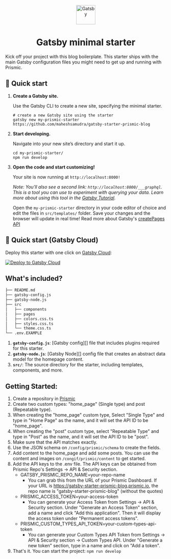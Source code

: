 <p align="center">
  <a href="https://www.gatsbyjs.com/?utm_source=starter&utm_medium=readme&utm_campaign=minimal-starter">
    <img alt="Gatsby" src="https://www.gatsbyjs.com/Gatsby-Monogram.svg" width="60" />
  </a>
</p>
<h1 align="center">
  Gatsby minimal starter
</h1>

Kick off your project with this blog boilerplate. This starter ships with the main Gatsby configuration files you might need to get up and running with Prismic.

## 🚀 Quick start

1.  **Create a Gatsby site.**

    Use the Gatsby CLI to create a new site, specifying the minimal starter.

    ```shell
    # create a new Gatsby site using the starter
    gatsby new my-prismic-starter https://github.com/maheshsamudra/gatsby-starter-prismic-blog
    ```

2.  **Start developing.**

    Navigate into your new site’s directory and start it up.

    ```shell
    cd my-prismic-starter/
    npm run develop
    ```

3.  **Open the code and start customizing!**

    Your site is now running at `http://localhost:8000!`

    _Note: You'll also see a second link: _`http://localhost:8000/___graphql`_. This is a tool you can use to experiment with querying your data. Learn more about using this tool in the [Gatsby Tutorial](https://www.gatsbyjs.com/docs/tutorial/part-4/#use-graphiql-to-explore-the-data-layer-and-write-graphql-queries)._

    Open the `my-prismic-starter` directory in your code editor of choice and edit the files in `src/templates/` folder. Save your changes and the browser will update in real time! Read more about Gatsby's [createPages API](https://www.gatsbyjs.com/docs/reference/config-files/gatsby-node/#createPages)

## 🚀 Quick start (Gatsby Cloud)

Deploy this starter with one click on [Gatsby Cloud](https://www.gatsbyjs.com/cloud/):

[<img src="https://www.gatsbyjs.com/deploynow.svg" alt="Deploy to Gatsby Cloud">](https://www.gatsbyjs.com/dashboard/deploynow?url=https://github.com/gatsbyjs/gatsby-starter-minimal)

## What's included?

```sh
├── README.md
├── gatsby-config.js
├── gatsby-node.js
├── src
│   ├── components
│   ├── pages
│   ├── colors.css.ts
│   ├── styles.css.ts
│   └── theme.css.ts
└── .env.EXAMPLE
```

1. **`gatsby-config.js`**: [Gatsby config][] file that includes plugins required for this starter.
2. **`gatsby-node.js`**: [Gatsby Node][] config file that creates an abstract data model for the homepage content.
3. **`src/`**: The source directory for the starter, including templates, components, and more.


## Getting Started:

1. Create a repository in [Prismic](https://prismic.io/)
2. Create two custom types: "home_page" (Single type) and post (Repeatable type).
3. When creating the "home_page" custom type, Select "Single Type" and type in "Home Page" as the name, and it will set the API ID to be "home_page".
4. When creating the "post" custom type, select "Repeatable Type" and type in "Post" as the name, and it will set the API ID to be "post".
5. Make sure that the API matches exactly.
6. Use the JSON schema on `/config/prismic/schema` to create the fields.
7. Add content to the home_page and add some posts. You can use the content and images on `/congif/prismic/content` to get started.
8. Add the API keys to the .env file. The API keys can be obtained from Prismic Repo's Settings → API & Security section.
   - GATSBY_PRISMIC_REPO_NAME=your-repo-name
     - You can grab this from the URL of your Prismic Dashboard. If your URL is https://gatsby-starter-prismic-blog.prismic.io, the repo name is "gatsby-starter-prismic-blog" (without the quotes)
   - PRISMIC_ACCESS_TOKEN=your-access-token
     - You can generate your Access Token from Settings → API & Security section. Under "Generate an Access Token" section, add a name and click "Add this application". Then it will display the access token under "Permanent access tokens".
   - PRISMIC_CUSTOM_TYPES_API_TOKEN=your-custom-types-api-token
     - You can generate your Custom Types API Token from Settings → API & Security section → Custom Types API. Under "Generate a new token" section, type in a name and click on "Add a token".
9. That's it. You can start the project: `npm run develop`
